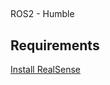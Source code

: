 

##
ROS2 - Humble
## Requirements
[Install RealSense](https://github.com/IntelRealSense/realsense-ros#installation-on-ubuntu)
